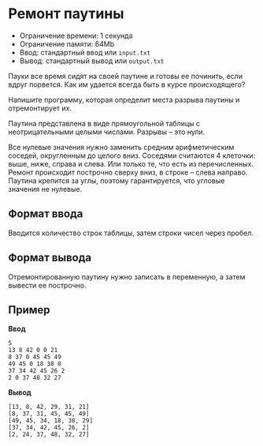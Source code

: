 # Ремонт паутины

*   Ограничение времени: 1 секунда
*   Ограничение памяти: 64Mb
*   Ввод: стандартный ввод или `input.txt`
*   Вывод: стандартный вывод или `output.txt`

Пауки все время сидят на своей паутине и готовы ее починить, если вдруг порвется. Как им удается всегда быть в курсе происходящего?

Напишите программу, которая определит места разрыва паутины и отремонтирует их.

Паутина представлена в виде прямоугольной таблицы с неотрицательными целыми числами. Разрывы – это нули.

Все нулевые значения нужно заменить средним арифметическим соседей, округленным до целого вниз. Соседями считаются 4 клеточки: выше, ниже, справа и слева. Или только те, что есть из перечисленных. Ремонт происходит построчно сверху вниз, в строке – слева направо. Паутина крепится за углы, поэтому гарантируется, что угловые значения не нулевые.

## Формат ввода

Вводится количество строк таблицы, затем строки чисел через пробел.

## Формат вывода

Отремонтированную паутину нужно записать в переменную, а затем вывести ее построчно.

## Пример

**Ввод**
```
5
13 8 42 0 0 21
8 37 0 45 45 49
49 45 0 18 38 0
37 34 42 45 26 2
2 0 37 48 32 27
```

**Вывод**
```
[13, 8, 42, 29, 31, 21]
[8, 37, 31, 45, 45, 49]
[49, 45, 34, 18, 38, 29]
[37, 34, 42, 45, 26, 2]
[2, 24, 37, 48, 32, 27]